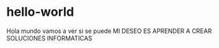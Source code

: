 # hello-world
Hola mundo vamos a ver si se puede
MI DESEO ES APRENDER A CREAR SOLUCIONES INFORMATICAS
